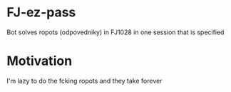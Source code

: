 # FJ-ez-pass
Bot solves ropots (odpovedniky) in FJ1028 in one session that is specified

# Motivation
I'm lazy to do the fcking ropots and they take forever
